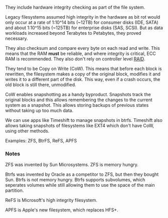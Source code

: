 They include hardware integrity checking as part of the file system.

Legacy filesystems assumed high integrity in the hardware as bit rot would only occur at a rate of 1:10^14 bits (~12TB) for consumer disks (IDE, SATA) and about 1:10^15 bits (~125TB) for enterprise disks (SAS, SCSI). But as data workloads increased beyond Terabytes to Petabytes, they proved necessary.

They also checksum and compare every byte on each read and write. This means that the RAM **must** be reliable, and where integrity is critical, ECC RAM is recommended. They also don't rely on controller level [RAID](World%20Building/Science%20and%20Engineering/Mathematics/Computer%20Science/Hardware/Storage%20Devices/RAID.md).

They tend to be Copy on Write (CoW). This means that before each block is rewritten, the filesystem makes a copy of the original block, modifies it and writes it to a different part of the disk. This way, even if a crash occurs, the old block is still there, unmodified.

CoW enables snapshotting as a handy byproduct. Snapshots track the original blocks and this allows remembering the changes to the current system as a snapshot. This allows storing backups of previous states without taking up too much data. 

We can use apps like Timeshift to manage snapshots in btrfs. Timeshift also allows taking snapshots of filesystems like EXT4 which don't have CoW, using other methods.

Examples: ZFS, BtrFS, ReFS, APFS

### Notes
ZFS was invented by Sun Microsystems.
ZFS is memory hungry.

Btrfs was invented by Oracle as a competitor to ZFS, but then they bought Sun.
Btrfs is not memory hungry.
Btrfs supports subvolumes, which seperates volumes while still allowing them to use the space of the main partition.

ReFS is Microsoft's high integrity filesystem.

APFS is Apple's new filesystem, which replaces HFS+.